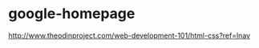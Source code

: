 google-homepage
===============
http://www.theodinproject.com/web-development-101/html-css?ref=lnav

